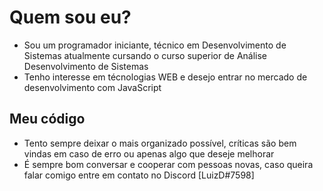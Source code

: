 # Quem sou eu?

- Sou um programador iniciante, técnico em Desenvolvimento de Sistemas atualmente cursando o curso superior de Análise Desenvolvimento de Sistemas
- Tenho interesse em técnologias WEB e desejo entrar no mercado de desenvolvimento com JavaScript

## Meu código

- Tento sempre deixar o mais organizado possível, críticas são bem vindas em caso de erro ou apenas algo que deseje melhorar
- É sempre bom conversar e cooperar com pessoas novas, caso queira falar comigo entre em contato no Discord [LuizD#7598]
